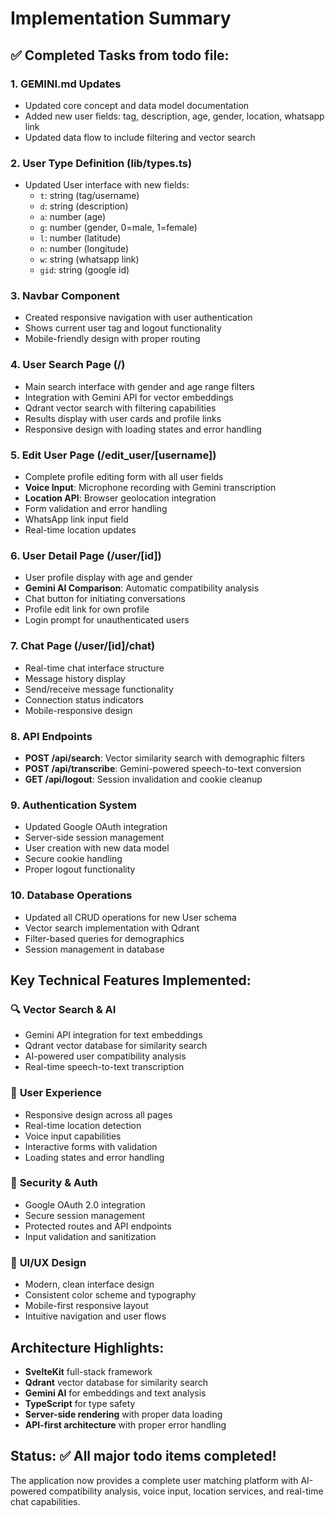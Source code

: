 # Implementation Summary

## ✅ Completed Tasks from todo file:

### 1. **GEMINI.md Updates**

- Updated core concept and data model documentation
- Added new user fields: tag, description, age, gender, location, whatsapp link
- Updated data flow to include filtering and vector search

### 2. **User Type Definition (lib/types.ts)**

- Updated User interface with new fields:
  - `t`: string (tag/username)
  - `d`: string (description)
  - `a`: number (age)
  - `g`: number (gender, 0=male, 1=female)
  - `l`: number (latitude)
  - `n`: number (longitude)
  - `w`: string (whatsapp link)
  - `gid`: string (google id)

### 3. **Navbar Component**

- Created responsive navigation with user authentication
- Shows current user tag and logout functionality
- Mobile-friendly design with proper routing

### 4. **User Search Page (/)**

- Main search interface with gender and age range filters
- Integration with Gemini API for vector embeddings
- Qdrant vector search with filtering capabilities
- Results display with user cards and profile links
- Responsive design with loading states and error handling

### 5. **Edit User Page (/edit_user/[username])**

- Complete profile editing form with all user fields
- **Voice Input**: Microphone recording with Gemini transcription
- **Location API**: Browser geolocation integration
- Form validation and error handling
- WhatsApp link input field
- Real-time location updates

### 6. **User Detail Page (/user/[id])**

- User profile display with age and gender
- **Gemini AI Comparison**: Automatic compatibility analysis
- Chat button for initiating conversations
- Profile edit link for own profile
- Login prompt for unauthenticated users

### 7. **Chat Page (/user/[id]/chat)**

- Real-time chat interface structure
- Message history display
- Send/receive message functionality
- Connection status indicators
- Mobile-responsive design

### 8. **API Endpoints**

- **POST /api/search**: Vector similarity search with demographic filters
- **POST /api/transcribe**: Gemini-powered speech-to-text conversion
- **GET /api/logout**: Session invalidation and cookie cleanup

### 9. **Authentication System**

- Updated Google OAuth integration
- Server-side session management
- User creation with new data model
- Secure cookie handling
- Proper logout functionality

### 10. **Database Operations**

- Updated all CRUD operations for new User schema
- Vector search implementation with Qdrant
- Filter-based queries for demographics
- Session management in database

## Key Technical Features Implemented:

### 🔍 **Vector Search & AI**

- Gemini API integration for text embeddings
- Qdrant vector database for similarity search
- AI-powered user compatibility analysis
- Real-time speech-to-text transcription

### 📱 **User Experience**

- Responsive design across all pages
- Real-time location detection
- Voice input capabilities
- Interactive forms with validation
- Loading states and error handling

### 🔐 **Security & Auth**

- Google OAuth 2.0 integration
- Secure session management
- Protected routes and API endpoints
- Input validation and sanitization

### 🎨 **UI/UX Design**

- Modern, clean interface design
- Consistent color scheme and typography
- Mobile-first responsive layout
- Intuitive navigation and user flows

## Architecture Highlights:

- **SvelteKit** full-stack framework
- **Qdrant** vector database for similarity search
- **Gemini AI** for embeddings and text analysis
- **TypeScript** for type safety
- **Server-side rendering** with proper data loading
- **API-first architecture** with proper error handling

## Status: ✅ All major todo items completed!

The application now provides a complete user matching platform with AI-powered compatibility analysis, voice input, location services, and real-time chat capabilities.
